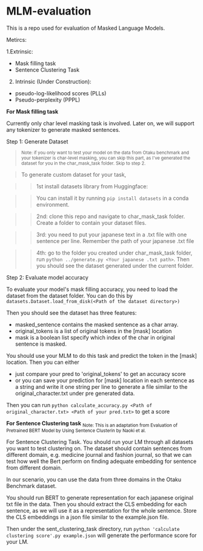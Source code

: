 # MLM-evaluation

This is a repo used for evaluation of Masked Language Models.

Metircs:

 1.Extrinsic:
 
   - Mask filling task
   - Sentence Clustering Task
   
 2. Intrinsic (Under Construction):
 
   - pseudo-log-likelihood scores (PLLs)
   - Pseudo-perplexity (PPPL)

**For Mask filling task**

Currently only char level masking task is involved. Later on, we will support any tokenizer to generate masked sentences. 

Step 1: Generate Dataset

><sub> Note: if you only want to test your model on the data from Otaku benchmark and your tokenizer is char-level masking, 
 you can skip this part, as I've generated the dataset for you in the char_mask_task folder. Skip to step 2. </sub>
 
 >To generate custom dataset for your task, 
 
 >>1st install datasets library from Huggingface:
 
 >>You can install it by running `pip install datasets` in a conda environment.
 
 >>2nd: clone this repo and navigate to char_mask_task folder. Create a folder to contain your dataset files.
 
 >>3rd: you need to put your japanese text in a .txt file with one sentence per line. Remember the path of your japanese .txt file
 
 >>4th: go to the folder you created under char_mask_task folder, run `python ../generate.py <Your japanese .txt path>`. Then you should see the dataset generated under the current folder. 
 
 
 Step 2: Evaluate model accuracy
 
 To evaluate your model's mask filling accuracy, you need to load the dataset from the dataset folder. You can do this by `datasets.Dataset.load_from_disk(<Path of the dataset directory>)` 
 
 Then you should see the dataset has three features: 
  
   - masked_sentence contains the masked sentence as a char array. 
   - original_tokens is a list of original tokens in the [mask] location
   - mask is a boolean list specify which index of the char in original sentence is masked.  

You should use your MLM to do this task and predict the token in the [mask] location. Then you can either 
   - just compare your pred to 'original_tokens' to get an accuracy score 
   - or you can save your prediction for [mask] location in each sentence as a string and write it one string per line to generate a file similar to the original_character.txt under pre generated data.

Then you can run `python calculate_accuracy.py <Path of original_character.txt> <Path of your pred.txt>` to get a score 
 
 
 **For Sentence Clustering task**
 <sub> Note: This is an adaptation from Evaluation of Pretrained BERT Model by Using Sentence Clusterin by Naoki et al.</sub>
 
 For Sentence Clustering Task. You should run your LM through all datasets you want to test clustering on. The dataset should contain sentences from different domain, e.g. medicine journal and fashion journal, so that we can test how well the Bert perform on finding adequate embedding for sentence from different domain. 
 
 In our scenario, you can use the data from three domains in the Otaku Benchmark dataset. 
 
 You should run BERT to generate representation for each japanese original txt file in the data. Then you should extract the CLS embedding for each sentence, as we will use it as a representation for the whole sentence. Store the CLS embeddings in a json file similar to the example.json file. 
 
 Then under the sent_clustering_task directory, run `python 'calculate clustering score'.py example.json` will generate the performance score for your LM.
 
 
